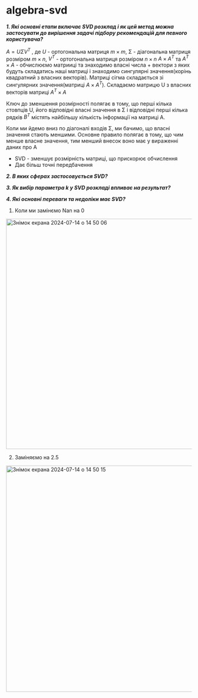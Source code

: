 # algebra-svd

**_1. Які основні етапи включає SVD розклад і як цей метод можна застосувати до вирішення задачі підбору рекомендацій для певного користувача?_**

$A = UΣV^T$ , де $U$ - ортогональна матриця $m×m$, Σ - діагональна матриця розміром 
$m×n$, $V^T$ - ортогональна матриця розміром $n×n$
$A×A^T$ та $A^T×A$ - обчислюємо матрииці та знаходимо власні числа + вектори з яких будуть складатись наші матриці і знаходимо сингулярні значення(корінь квадратний з власних векторів). Матриці сігма складається зі сингулярних значення(матриці $A×A^T$). Складаємо матрицю U з власних векторів матриці $A^T×A$

Ключ до зменшення розмірності полягає в тому, що перші кілька стовпців U, його відповідні власні значення в Σ і відповідні перші кілька рядків $В^Т$ містять найбільшу кількість інформації на матриці А.

Коли ми йдемо вниз по діагоналі входів Σ, ми бачимо, що власні значення стають меншими. Основне правило полягає в тому, що чим менше власне значення, тим менший внесок воно має у вираженні даних про А

- SVD - зменшує розмірність матриці, що прискорює обчислення
- Дає більш точні передбачення

**_2. В яких сферах застосовується SVD?_**



**_3. Як вибір параметра k у SVD розкладі впливає на результат?_**




**_4. Які основні переваги та недоліки має SVD?_**


   
1. Коли ми замінємо Nan на 0
<img width="625" alt="Знімок екрана 2024-07-14 о 14 50 06" src="https://github.com/user-attachments/assets/2ff4b56e-3287-49eb-8d9a-e5712665090a">

2. Заміняємо на 2.5

<img width="614" alt="Знімок екрана 2024-07-14 о 14 50 15" src="https://github.com/user-attachments/assets/db66393e-f662-44b8-b35c-1a48c7afcf6c">
